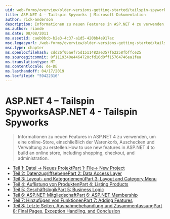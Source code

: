 ```yaml
---
uid: web-forms/overview/older-versions-getting-started/tailspin-spyworks/index
title: ASP.NET 4 – Tailspin Spyworks | Microsoft-Dokumentation
author: rick-anderson
description: Informationen zu neuen Features in ASP.NET 4 zu verwenden, um eine online-Store, einschließlich der Warenkorb, Auschecken und Verwaltung zu erstellen.
ms.author: riande
ms.date: 08/08/2011
ms.assetid: caeb0bcb-b2e3-4c37-a1d5-420bb4e917ac
msc.legacyurl: /web-forms/overview/older-versions-getting-started/tailspin-spyworks
msc.type: chapter
ms.openlocfilehash: cdd26f05aef75d1511482ae357f62258fbffce25
ms.sourcegitcommit: 0f1119340e4464720cfd16d0ff15764746ea1fea
ms.translationtype: MT
ms.contentlocale: de-DE
ms.lasthandoff: 04/17/2019
ms.locfileid: "59422316"
---
```

# <a name="aspnet-4---tailspin-spyworks"></a><span data-ttu-id="013e3-103">ASP.NET 4 – Tailspin Spyworks</span><span class="sxs-lookup"><span data-stu-id="013e3-103">ASP.NET 4 - Tailspin Spyworks</span></span>

> <span data-ttu-id="013e3-104">Informationen zu neuen Features in ASP.NET 4 zu verwenden, um eine online-Store, einschließlich der Warenkorb, Auschecken und Verwaltung zu erstellen.</span><span class="sxs-lookup"><span data-stu-id="013e3-104">How to use new features in ASP.NET 4 to build an online store, including shopping, checkout, and administration.</span></span>


- [<span data-ttu-id="013e3-105">Teil 1: Datei -> Neues Projekt</span><span class="sxs-lookup"><span data-stu-id="013e3-105">Part 1: File-> New Project</span></span>](tailspin-spyworks-part-1.md)
- [<span data-ttu-id="013e3-106">Teil 2: Datenzugriffsebene</span><span class="sxs-lookup"><span data-stu-id="013e3-106">Part 2: Data Access Layer</span></span>](tailspin-spyworks-part-2.md)
- [<span data-ttu-id="013e3-107">Teil 3: Layout- und Kategoriemenü</span><span class="sxs-lookup"><span data-stu-id="013e3-107">Part 3: Layout and Category Menu</span></span>](tailspin-spyworks-part-3.md)
- [<span data-ttu-id="013e3-108">Teil 4: Auflistung von Produkten</span><span class="sxs-lookup"><span data-stu-id="013e3-108">Part 4: Listing Products</span></span>](tailspin-spyworks-part-4.md)
- [<span data-ttu-id="013e3-109">Teil 5: Geschäftslogik</span><span class="sxs-lookup"><span data-stu-id="013e3-109">Part 5: Business Logic</span></span>](tailspin-spyworks-part-5.md)
- [<span data-ttu-id="013e3-110">Teil 6: ASP.NET-Mitgliedschaft</span><span class="sxs-lookup"><span data-stu-id="013e3-110">Part 6: ASP.NET Membership</span></span>](tailspin-spyworks-part-6.md)
- [<span data-ttu-id="013e3-111">Teil 7: Hinzufügen von Funktionen</span><span class="sxs-lookup"><span data-stu-id="013e3-111">Part 7: Adding Features</span></span>](tailspin-spyworks-part-7.md)
- [<span data-ttu-id="013e3-112">Teil 8: Letzte Seiten, Ausnahmebehandlung und Zusammenfassung</span><span class="sxs-lookup"><span data-stu-id="013e3-112">Part 8: Final Pages, Exception Handling, and Conclusion</span></span>](tailspin-spyworks-part-8.md)
